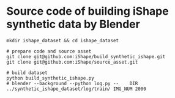 # Source code of building iShape synthetic data by Blender




```shell
mkdir ishape_dataset && cd ishape_dataset

# prepare code and source asset
git clone git@github.com:iShape/build_synthetic_ishape.git
git clone git@github.com:iShape/source_asset.git

# build dataset
python build_synthetic_ishape.py
# blender --background --python log.py --    DIR ../synthetic_ishape_dataset/log/train/ IMG_NUM 2000
```
